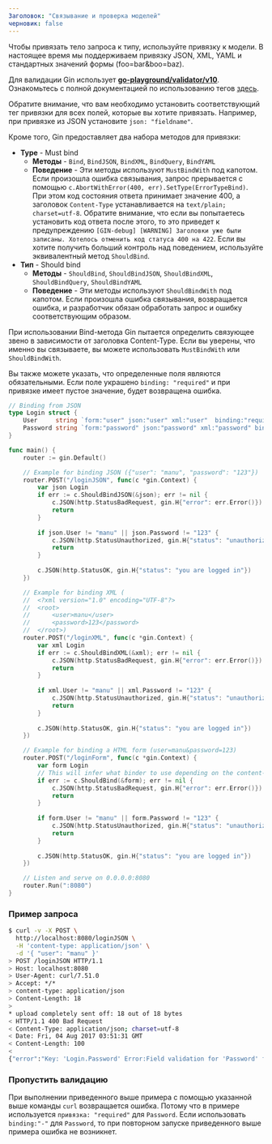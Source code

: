 ```yaml
---
Заголовок: "Связывание и проверка моделей"
черновик: false
---
```


Чтобы привязать тело запроса к типу, используйте привязку к модели. В настоящее время мы поддерживаем привязку JSON, XML, YAML и стандартных значений формы (foo=bar&boo=baz).

Для валидации Gin использует [**go-playground/validator/v10**](https://github.com/go-playground/validator). Ознакомьтесь с полной документацией по использованию тегов [здесь](https://pkg.go.dev/github.com/go-playground/validator/v10#hdr-Baked_In_Validators_and_Tags).

Обратите внимание, что вам необходимо установить соответствующий тег привязки для всех полей, которые вы хотите привязать. Например, при привязке из JSON установите `json: "fieldname"`.

Кроме того, Gin предоставляет два набора методов для привязки:
- **Type** - Must bind
  - **Методы** - `Bind`, `BindJSON`, `BindXML`, `BindQuery`, `BindYAML`
  - **Поведение** - Эти методы используют `MustBindWith` под капотом. Если произошла ошибка связывания, запрос прерывается с помощью `c.AbortWithError(400, err).SetType(ErrorTypeBind)`. При этом код состояния ответа принимает значение 400, а заголовок `Content-Type` устанавливается на `text/plain; charset=utf-8`. Обратите внимание, что если вы попытаетесь установить код ответа после этого, то это приведет к предупреждению `[GIN-debug] [WARNING] Заголовки уже были записаны. Хотелось отменить код статуса 400 на 422`. Если вы хотите получить больший контроль над поведением, используйте эквивалентный метод `ShouldBind`.
- **Тип** - Should bind
  - **Методы** - `ShouldBind`, `ShouldBindJSON`, `ShouldBindXML`, `ShouldBindQuery`, `ShouldBindYAML`
  - **Поведение** - Эти методы используют `ShouldBindWith` под капотом. Если произошла ошибка связывания, возвращается ошибка, и разработчик обязан обработать запрос и ошибку соответствующим образом.

При использовании Bind-метода Gin пытается определить связующее звено в зависимости от заголовка Content-Type. Если вы уверены, что именно вы связываете, вы можете использовать `MustBindWith` или `ShouldBindWith`.

Вы также можете указать, что определенные поля являются обязательными. Если поле украшено `binding: "required"` и при привязке имеет пустое значение, будет возвращена ошибка.

```go
// Binding from JSON
type Login struct {
	User     string `form:"user" json:"user" xml:"user"  binding:"required"`
	Password string `form:"password" json:"password" xml:"password" binding:"required"`
}

func main() {
	router := gin.Default()

	// Example for binding JSON ({"user": "manu", "password": "123"})
	router.POST("/loginJSON", func(c *gin.Context) {
		var json Login
		if err := c.ShouldBindJSON(&json); err != nil {
			c.JSON(http.StatusBadRequest, gin.H{"error": err.Error()})
			return
		}
		
		if json.User != "manu" || json.Password != "123" {
			c.JSON(http.StatusUnauthorized, gin.H{"status": "unauthorized"})
			return
		} 
		
		c.JSON(http.StatusOK, gin.H{"status": "you are logged in"})
	})

	// Example for binding XML (
	//	<?xml version="1.0" encoding="UTF-8"?>
	//	<root>
	//		<user>manu</user>
	//		<password>123</password>
	//	</root>)
	router.POST("/loginXML", func(c *gin.Context) {
		var xml Login
		if err := c.ShouldBindXML(&xml); err != nil {
			c.JSON(http.StatusBadRequest, gin.H{"error": err.Error()})
			return
		}
		
		if xml.User != "manu" || xml.Password != "123" {
			c.JSON(http.StatusUnauthorized, gin.H{"status": "unauthorized"})
			return
		} 
		
		c.JSON(http.StatusOK, gin.H{"status": "you are logged in"})
	})

	// Example for binding a HTML form (user=manu&password=123)
	router.POST("/loginForm", func(c *gin.Context) {
		var form Login
		// This will infer what binder to use depending on the content-type header.
		if err := c.ShouldBind(&form); err != nil {
			c.JSON(http.StatusBadRequest, gin.H{"error": err.Error()})
			return
		}
		
		if form.User != "manu" || form.Password != "123" {
			c.JSON(http.StatusUnauthorized, gin.H{"status": "unauthorized"})
			return
		} 
		
		c.JSON(http.StatusOK, gin.H{"status": "you are logged in"})
	})

	// Listen and serve on 0.0.0.0:8080
	router.Run(":8080")
}
```

### Пример запроса

```sh
$ curl -v -X POST \
  http://localhost:8080/loginJSON \
  -H 'content-type: application/json' \
  -d '{ "user": "manu" }'
> POST /loginJSON HTTP/1.1
> Host: localhost:8080
> User-Agent: curl/7.51.0
> Accept: */*
> content-type: application/json
> Content-Length: 18
>
* upload completely sent off: 18 out of 18 bytes
< HTTP/1.1 400 Bad Request
< Content-Type: application/json; charset=utf-8
< Date: Fri, 04 Aug 2017 03:51:31 GMT
< Content-Length: 100
<
{"error":"Key: 'Login.Password' Error:Field validation for 'Password' failed on the 'required' tag"}
```

### Пропустить валидацию

При выполнении приведенного выше примера с помощью указанной выше команды `curl` возвращается ошибка. Потому что в примере используется `привязка: "required"` для `Password`. Если использовать `binding:"-"` для `Password`, то при повторном запуске приведенного выше примера ошибка не возникнет.
